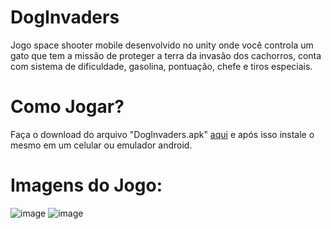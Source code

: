 # DogInvaders

Jogo space shooter mobile desenvolvido no unity onde você controla um gato que tem a missão de proteger a terra da invasão dos cachorros, conta com sistema de dificuldade, gasolina, pontuação, chefe e tiros especiais.

# Como Jogar?

Faça o download do arquivo "DogInvaders.apk" <a href="https://drive.google.com/file/d/1CUH1Kszb2ew0aAv7v3kjdLVcT2988B49/view?usp=sharing">aqui</a> e após isso instale o mesmo em um celular ou emulador android.


# Imagens do Jogo:
![image](https://github.com/gabs4841/DogInvaders/assets/74026100/5ec8f6c4-8b8e-44fd-a818-b385ae539a12)
![image](https://github.com/gabs4841/DogInvaders/assets/74026100/3fa77b5e-bacc-4867-beb1-fd81becfa67f)
